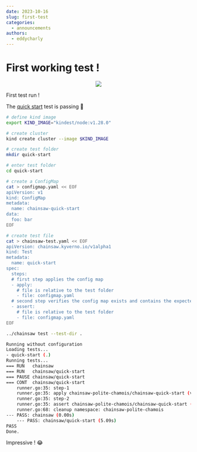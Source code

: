 ```yaml
---
date: 2023-10-16
slug: first-test
categories:
  - announcements
authors:
  - eddycharly
---
```


# First working test !

<p align="center">
  <img src="https://www.alertdriving.co.nz/uploads/1/4/8/0/14809288/112642145.jpg" />
</p>

First test run !

<!-- more -->

The [quick start](../../quick-start.md) test is passing :tada:

```bash
# define kind image
export KIND_IMAGE="kindest/node:v1.28.0"

# create cluster
kind create cluster --image $KIND_IMAGE

# create test folder
mkdir quick-start

# enter test folder
cd quick-start

# create a ConfigMap
cat > configmap.yaml << EOF
apiVersion: v1
kind: ConfigMap
metadata:
  name: chainsaw-quick-start
data:
  foo: bar
EOF

# create test file
cat > chainsaw-test.yaml << EOF
apiVersion: chainsaw.kyverno.io/v1alpha1
kind: Test
metadata:
  name: quick-start
spec:
  steps:
  # first step applies the config map
  - apply:
    # file is relative to the test folder
    - file: configmap.yaml
  # second step verifies the config map exists and contains the expected data
  - assert:
    # file is relative to the test folder
    - file: configmap.yaml
EOF

../chainsaw test --test-dir .

Running without configuration
Loading tests...
- quick-start (.)
Running tests...
=== RUN   chainsaw
=== RUN   chainsaw/quick-start
=== PAUSE chainsaw/quick-start
=== CONT  chainsaw/quick-start
    runner.go:35: step-1
    runner.go:35: apply chainsaw-polite-chamois/chainsaw-quick-start (v1/ConfigMap)
    runner.go:35: step-2
    runner.go:35: assert chainsaw-polite-chamois/chainsaw-quick-start (v1/ConfigMap)
    runner.go:68: cleanup namespace: chainsaw-polite-chamois
--- PASS: chainsaw (0.00s)
    --- PASS: chainsaw/quick-start (5.09s)
PASS
Done.
```

Impressive ! :joy:
